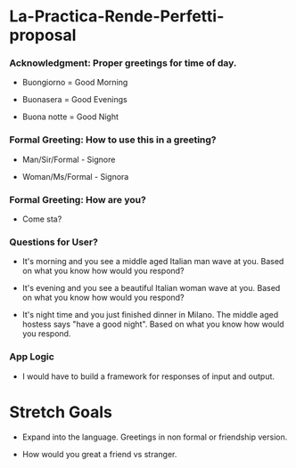 # La-Practica-Rende-Perfetti-proposal

### Acknowledgment: Proper greetings for time of day. 

* Buongiorno = Good Morning

* Buonasera = Good Evenings 

* Buona notte = Good Night 

### Formal Greeting: How to use this in a greeting? 

* Man/Sir/Formal - Signore 

* Woman/Ms/Formal - Signora 

### Formal Greeting: How are you?  

* Come sta? 

### Questions for User?

* It's morning and you see a middle aged Italian man wave at you.  Based on what you know how would you respond?

* It's evening and you see a beautiful Italian woman wave at you.  Based on what you know how would you respond?

* It's night time and you just finished dinner in Milano.  The middle aged hostess says "have a good night". Based on what you know how would you respond.

### App Logic 

* I would have to build a framework for responses of input and output.


# Stretch Goals 

* Expand into the language.  Greetings in non formal or friendship version.  
  
* How would you great a friend vs stranger.














